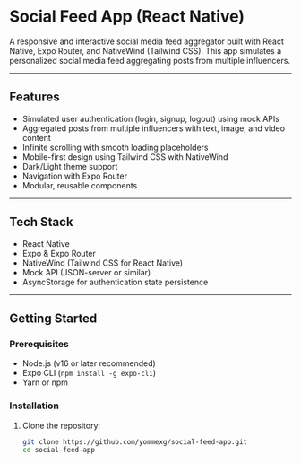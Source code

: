 # Social Feed App (React Native)

A responsive and interactive social media feed aggregator built with React Native, Expo Router, and NativeWind (Tailwind CSS). This app simulates a personalized social media feed aggregating posts from multiple influencers.

---

## Features

- Simulated user authentication (login, signup, logout) using mock APIs
- Aggregated posts from multiple influencers with text, image, and video content
- Infinite scrolling with smooth loading placeholders
- Mobile-first design using Tailwind CSS with NativeWind
- Dark/Light theme support
- Navigation with Expo Router
- Modular, reusable components

---

## Tech Stack

- React Native
- Expo & Expo Router
- NativeWind (Tailwind CSS for React Native)
- Mock API (JSON-server or similar)
- AsyncStorage for authentication state persistence

---

## Getting Started

### Prerequisites

- Node.js (v16 or later recommended)
- Expo CLI (`npm install -g expo-cli`)
- Yarn or npm

### Installation

1. Clone the repository:
   ```bash
   git clone https://github.com/yommexg/social-feed-app.git
   cd social-feed-app
   ```
